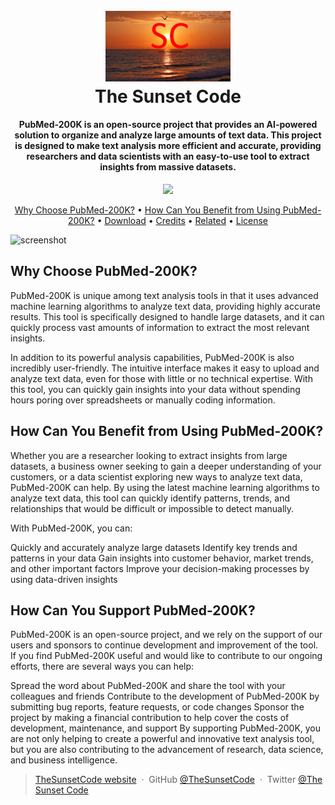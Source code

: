 
<h1 align="center">
  <br>
  <a href="http://82.180.136.19"><img src="https://github.com/TheSunsetCode/PubMed-200K/blob/dd28c10fd62baece5fab005e8de14bc164c2d2bf/Slide1.PNG" alt="The Sunset Code" width="200"></a>
  <br>
  The Sunset Code
  <br>
</h1>

<h4 align="center">PubMed-200K is an open-source project that provides an AI-powered solution to organize and analyze large amounts of text data. This project is designed to make text analysis more efficient and accurate, providing researchers and data scientists with an easy-to-use tool to extract insights from massive datasets.</h4>

<p align="center">
  <a href="https://www.paypal.com/paypalme/shadowtechsc" target="_blank">
    <img src="https://img.shields.io/badge/$-donate-ff69b4.svg?maxAge=2592000&amp;style=flat">
  </a>
</p>

<p align="center">
  <a href="#Why Choose PubMed-200K?">Why Choose PubMed-200K?</a> •
  <a href="#how-to-use">How Can You Benefit from Using PubMed-200K?</a> •
  <a href="#download">Download</a> •
  <a href="#credits">Credits</a> •
  <a href="#related">Related</a> •
  <a href="#license">License</a>
</p>

![screenshot](https://media.discordapp.net/attachments/716070356116570212/1084524491826270299/image.png)

## Why Choose PubMed-200K?

PubMed-200K is unique among text analysis tools in that it uses advanced machine learning algorithms to analyze text data, providing highly accurate results. This tool is specifically designed to handle large datasets, and it can quickly process vast amounts of information to extract the most relevant insights.

In addition to its powerful analysis capabilities, PubMed-200K is also incredibly user-friendly. The intuitive interface makes it easy to upload and analyze text data, even for those with little or no technical expertise. With this tool, you can quickly gain insights into your data without spending hours poring over spreadsheets or manually coding information.

## How Can You Benefit from Using PubMed-200K?

Whether you are a researcher looking to extract insights from large datasets, a business owner seeking to gain a deeper understanding of your customers, or a data scientist exploring new ways to analyze text data, PubMed-200K can help. By using the latest machine learning algorithms to analyze text data, this tool can quickly identify patterns, trends, and relationships that would be difficult or impossible to detect manually.

With PubMed-200K, you can:

Quickly and accurately analyze large datasets
Identify key trends and patterns in your data
Gain insights into customer behavior, market trends, and other important factors
Improve your decision-making processes by using data-driven insights

## How Can You Support PubMed-200K?

PubMed-200K is an open-source project, and we rely on the support of our users and sponsors to continue development and improvement of the tool. If you find PubMed-200K useful and would like to contribute to our ongoing efforts, there are several ways you can help:

Spread the word about PubMed-200K and share the tool with your colleagues and friends
Contribute to the development of PubMed-200K by submitting bug reports, feature requests, or code changes
Sponsor the project by making a financial contribution to help cover the costs of development, maintenance, and support
By supporting PubMed-200K, you are not only helping to create a powerful and innovative text analysis tool, but you are also contributing to the advancement of research, data science, and business intelligence.

> [TheSunsetCode website](http://82.180.136.19) &nbsp;&middot;&nbsp;
> GitHub [@TheSunsetCode](https://github.com/TheSunsetCode) &nbsp;&middot;&nbsp;
> Twitter [@The Sunset Code](https://twitter.com/TheSunsetCode)

